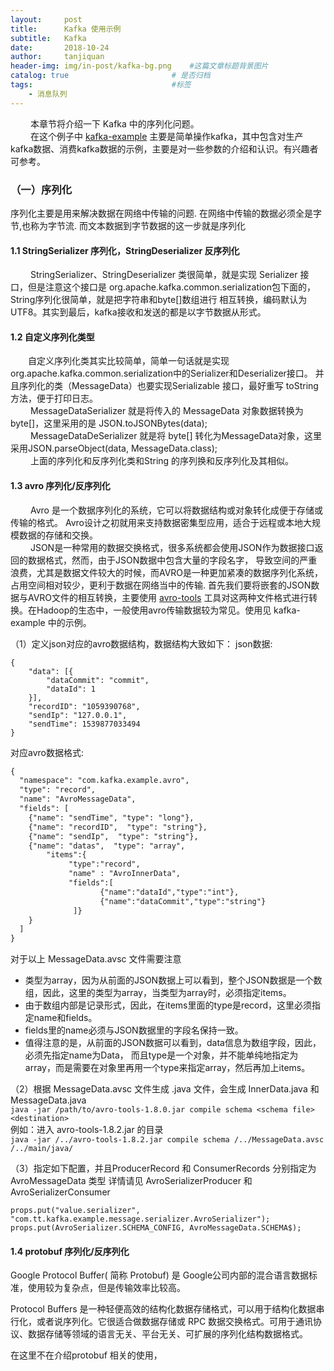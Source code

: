 ```yaml
---
layout:     post
title:      Kafka 使用示例
subtitle:   Kafka
date:       2018-10-24
author:     tanjiquan
header-img: img/in-post/kafka-bg.png    #这篇文章标题背景图片
catalog: true                       # 是否归档
tags:                               #标签
    - 消息队列
---
```

  
&emsp;&emsp;  本章节将介绍一下 Kafka 中的序列化问题。
<br>&emsp;&emsp;  在这个例子中 [kafka-example](https://github.com/tanjiquan/kafka-application/tree/master/kafka-example/readme.md)
主要是简单操作kafka，其中包含对生产kafka数据、消费kafka数据的示例，主要是对一些参数的介绍和认识。有兴趣者可参考。

### （一）序列化
   序列化主要是用来解决数据在网络中传输的问题. 在网络中传输的数据必须全是字节,也称为字节流. 而文本数据到字节数据的这一步就是序列化
#### 1.1 StringSerializer 序列化，StringDeserializer 反序列化
&emsp;&emsp;  StringSerializer、StringDeserializer 类很简单，就是实现 Serializer 接口，但是注意这个接口是
org.apache.kafka.common.serialization包下面的，String序列化很简单，就是把字符串和byte[]数组进行
相互转换，编码默认为UTF8。其实到最后，kafka接收和发送的都是以字节数据从形式。
#### 1.2 自定义序列化类型
&emsp;&emsp;自定义序列化类其实比较简单，简单一句话就是实现org.apache.kafka.common.serialization中的Serializer和Deserializer接口。
并且序列化的类（MessageData）也要实现Serializable 接口，最好重写 toString 方法，便于打印日志。
<br>&emsp;&emsp;  MessageDataSerializer 就是将传入的 MessageData 对象数据转换为byte[]，这里采用的是  JSON.toJSONBytes(data);
<br>&emsp;&emsp;  MessageDataDeSerializer 就是将 byte[] 转化为MessageData对象，这里采用JSON.parseObject(data, MessageData.class);
<br>&emsp;&emsp;  上面的序列化和反序列化类和String 的序列换和反序列化及其相似。

#### 1.3 avro 序列化/反序列化
&emsp;&emsp;  Avro 是一个数据序列化的系统，它可以将数据结构或对象转化成便于存储或传输的格式。
Avro设计之初就用来支持数据密集型应用，适合于远程或本地大规模数据的存储和交换。
<br>&emsp;&emsp;  JSON是一种常用的数据交换格式，很多系统都会使用JSON作为数据接口返回的数据格式，然而，由于JSON数据中包含大量的字段名字，
导致空间的严重浪费，尤其是数据文件较大的时候，而AVRO是一种更加紧凑的数据序列化系统，占用空间相对较少，更利于数据在网络当中的传输.
首先我们要将嵌套的JSON数据与AVRO文件的相互转换，主要使用 [avro-tools](http://mirrors.hust.edu.cn/apache/avro/avro-1.8.2/java/)
工具对这两种文件格式进行转换。在Hadoop的生态中，一般使用avro传输数据较为常见。使用见 kafka-example 中的示例。

（1）定义json对应的avro数据结构，数据结构大致如下：
json数据:
```text
{
	"data": [{
		"dataCommit": "commit",
		"dataId": 1
	}],
	"recordID": "1059390768",
	"sendIp": "127.0.0.1",
	"sendTime": 1539877033494
}
```
对应avro数据格式:
```txt
{
  "namespace": "com.kafka.example.avro",
  "type": "record",
  "name": "AvroMessageData",
  "fields": [
    {"name": "sendTime", "type": "long"},
    {"name": "recordID",  "type": "string"},
    {"name": "sendIp",  "type": "string"},
    {"name": "datas",  "type": "array",
        "items":{
             "type":"record",
             "name" : "AvroInnerData",
             "fields":[
                    {"name":"dataId","type":"int"},
                    {"name":"dataCommit","type":"string"}
              ]}
    }
  ]
}
```
对于以上 MessageData.avsc 文件需要注意
* 类型为array，因为从前面的JSON数据上可以看到，整个JSON数据是一个数组，因此，这里的类型为array，当类型为array时，必须指定items。
* 由于数组内部是记录形式，因此，在items里面的type是record，这里必须指定name和fields。
* fields里的name必须与JSON数据里的字段名保持一致。
* 值得注意的是，从前面的JSON数据可以看到，data信息为数组字段，因此，必须先指定name为Data，
而且type是一个对象，并不能单纯地指定为array，而是需要在对象里再用一个type来指定array，然后再加上items。

（2）根据 MessageData.avsc 文件生成 .java 文件，会生成 InnerData.java 和 MessageData.java
<br>`java -jar /path/to/avro-tools-1.8.0.jar compile schema <schema file> <destination>`
<br> 例如：进入 avro-tools-1.8.2.jar 的目录
<br> `java -jar /../avro-tools-1.8.2.jar compile schema /../MessageData.avsc  /../main/java/`

（3）指定如下配置，并且ProducerRecord 和 ConsumerRecords 分别指定为 AvroMessageData 类型
详情请见 AvroSerializerProducer 和 AvroSerializerConsumer
```text
props.put("value.serializer", "com.tt.kafka.example.message.serializer.AvroSerializer");
props.put(AvroSerializer.SCHEMA_CONFIG, AvroMessageData.SCHEMA$);
```

#### 1.4 protobuf 序列化/反序列化 <br> 
   Google Protocol Buffer( 简称 Protobuf) 是 Google公司内部的混合语言数据标准，使用较为复杂点，但是传输效率比较高。

   Protocol Buffers 是一种轻便高效的结构化数据存储格式，可以用于结构化数据串行化，或者说序列化。它很适合做数据存储或 RPC
数据交换格式。可用于通讯协议、数据存储等领域的语言无关、平台无关、可扩展的序列化结构数据格式。

   在这里不在介绍protobuf 相关的使用，
